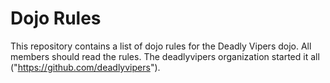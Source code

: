 Dojo Rules
==========

This repository contains a list of dojo rules for the Deadly Vipers dojo.
All members should read the rules.
The deadlyvipers organization started it all ("https://github.com/deadlyvipers").